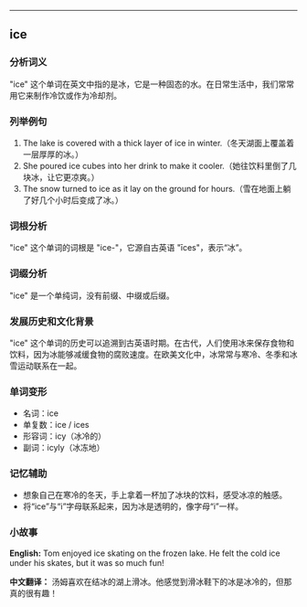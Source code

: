 
---------------
## ice
### 分析词义
"ice" 这个单词在英文中指的是冰，它是一种固态的水。在日常生活中，我们常常用它来制作冷饮或作为冷却剂。

### 列举例句
1. The lake is covered with a thick layer of ice in winter.（冬天湖面上覆盖着一层厚厚的冰。）
2. She poured ice cubes into her drink to make it cooler.（她往饮料里倒了几块冰，让它更凉爽。）
3. The snow turned to ice as it lay on the ground for hours.（雪在地面上躺了好几个小时后变成了冰。）

### 词根分析
"ice" 这个单词的词根是 "ice-"，它源自古英语 "īces"，表示“冰”。

### 词缀分析
"ice" 是一个单纯词，没有前缀、中缀或后缀。

### 发展历史和文化背景
"ice" 这个单词的历史可以追溯到古英语时期。在古代，人们使用冰来保存食物和饮料，因为冰能够减缓食物的腐败速度。在欧美文化中，冰常常与寒冷、冬季和冰雪运动联系在一起。

### 单词变形
- 名词：ice
- 单复数：ice / ices
- 形容词：icy（冰冷的）
- 副词：icyly（冰冻地）

### 记忆辅助
- 想象自己在寒冷的冬天，手上拿着一杯加了冰块的饮料，感受冰凉的触感。
- 将“ice”与“i”字母联系起来，因为冰是透明的，像字母“i”一样。

### 小故事
**English:**
Tom enjoyed ice skating on the frozen lake. He felt the cold ice under his skates, but it was so much fun!

**中文翻译：**
汤姆喜欢在结冰的湖上滑冰。他感觉到滑冰鞋下的冰是冰冷的，但那真的很有趣！

